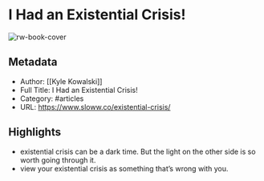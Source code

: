 # I Had an Existential Crisis!

![rw-book-cover](https://readwise-assets.s3.amazonaws.com/static/images/article3.5c705a01b476.png)

## Metadata
- Author: [[Kyle Kowalski]]
- Full Title: I Had an Existential Crisis!
- Category: #articles
- URL: https://www.sloww.co/existential-crisis/

## Highlights
- existential crisis can be a dark time. But the light on the other side is so worth going through it.
- view your existential crisis as something that’s wrong with you.
